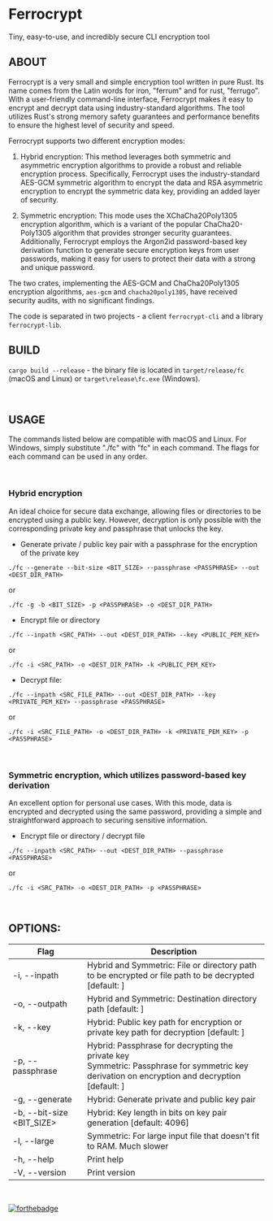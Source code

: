 # Ferrocrypt

Tiny, easy-to-use, and incredibly secure CLI encryption tool

## ABOUT

Ferrocrypt is a very small and simple encryption tool written in pure Rust. 
Its name comes from the Latin words for iron, "ferrum" and for rust, "ferrugo". 
With a user-friendly command-line interface, Ferrocrypt makes it easy 
to encrypt and decrypt data using industry-standard algorithms. 
The tool utilizes Rust's strong memory safety guarantees and performance benefits 
to ensure the highest level of security and speed.

Ferrocrypt supports two different encryption modes:

1. Hybrid encryption: This method leverages both symmetric and asymmetric encryption algorithms 
to provide a robust and reliable encryption process. 
Specifically, Ferrocrypt uses the industry-standard AES-GCM symmetric algorithm to encrypt the data 
and RSA asymmetric encryption to encrypt the symmetric data key, 
providing an added layer of security.

2. Symmetric encryption: This mode uses the XChaCha20Poly1305 encryption algorithm, 
which is a variant of the popular ChaCha20-Poly1305 algorithm that provides stronger 
security guarantees. 
Additionally, Ferrocrypt employs the Argon2id password-based key derivation function 
to generate secure encryption keys from user passwords, 
making it easy for users to protect their data with a strong and unique password.

The two crates, implementing the AES-GCM and ChaCha20Poly1305 encryption algorithms,
`aes-gcm` and `chacha20poly1305`, have received security audits, with no significant findings.

The code is separated in two projects - a client `ferrocrypt-cli` and a library `ferrocrypt-lib`.

## BUILD

`cargo build --release` - the binary file is located in `target/release/fc` (macOS and Linux) or `target\release\fc.exe` (Windows).

<br/>

## USAGE

The commands listed below are compatible with macOS and Linux. 
For Windows, simply substitute "./fc" with "fc" in each command. 
The flags for each command can be used in any order.

<br/>

### Hybrid encryption 

An ideal choice for secure data exchange, allowing files or directories 
to be encrypted using a public key. However, decryption is only possible 
with the corresponding private key and passphrase that unlocks the key.

- Generate private / public key pair with a passphrase for the encryption of the private key

`./fc --generate --bit-size <BIT_SIZE> --passphrase <PASSPHRASE> --out <DEST_DIR_PATH>`

or

`./fc -g -b <BIT_SIZE> -p <PASSPHRASE> -o <DEST_DIR_PATH>`

- Encrypt file or directory

`./fc --inpath <SRC_PATH> --out <DEST_DIR_PATH> --key <PUBLIC_PEM_KEY>`

or

`./fc -i <SRC_PATH> -o <DEST_DIR_PATH> -k <PUBLIC_PEM_KEY>`

- Decrypt file:

`./fc --inpath <SRC_FILE_PATH> --out <DEST_DIR_PATH> --key <PRIVATE_PEM_KEY> --passphrase <PASSPHRASE>`

or

`./fc -i <SRC_FILE_PATH> -o <DEST_DIR_PATH> -k <PRIVATE_PEM_KEY> -p <PASSPHRASE>`

<br/>

### Symmetric encryption, which utilizes password-based key derivation

An excellent option for personal use cases. With this mode, data is encrypted 
and decrypted using the same password, providing a simple and straightforward 
approach to securing sensitive information.

- Encrypt file or directory / decrypt file

`./fc --inpath <SRC_PATH> --out <DEST_DIR_PATH> --passphrase <PASSPHRASE>`

or

`./fc -i <SRC_PATH> -o <DEST_DIR_PATH> -p <PASSPHRASE>`

<br/>

## OPTIONS:

| Flag                          | Description                                                                                                                                        |
|-------------------------------|----------------------------------------------------------------------------------------------------------------------------------------------------|
| -i, --inpath <INPATH>         | Hybrid and Symmetric: File or directory path to be encrypted or file path to be decrypted [default: ]                                              |
| -o, --outpath <OUTPATH>       | Hybrid and Symmetric: Destination directory path [default: ]                                                                                       |                                                                             
| -k, --key <KEY>               | Hybrid: Public key path for encryption or private key path for decryption [default: ]                                                              |                                                         
| -p, --passphrase <PASSPHRASE> | Hybrid: Passphrase for decrypting the private key <br/>Symmetric: Passphrase for symmetric key derivation on encryption and decryption [default: ] |
| -g, --generate                | Hybrid: Generate private and public key pair                                                                                                       |                                                                                                 
| -b, --bit-size <BIT_SIZE>     | Hybrid: Key length in bits on key pair generation [default: 4096]                                                                                  |                                                                          
| -l, --large                   | Symmetric: For large input file that doesn't fit to RAM. Much slower                                                                               |                                                                       
| -h, --help                    | Print help                                                                                                                                         |                                                                                                                                   
| -V, --version                 | Print version                                                                                                                                      |                                                                                                                             |

<br/>

[![forthebadge](https://forthebadge.com/images/badges/made-with-rust.svg)](https://forthebadge.com)
